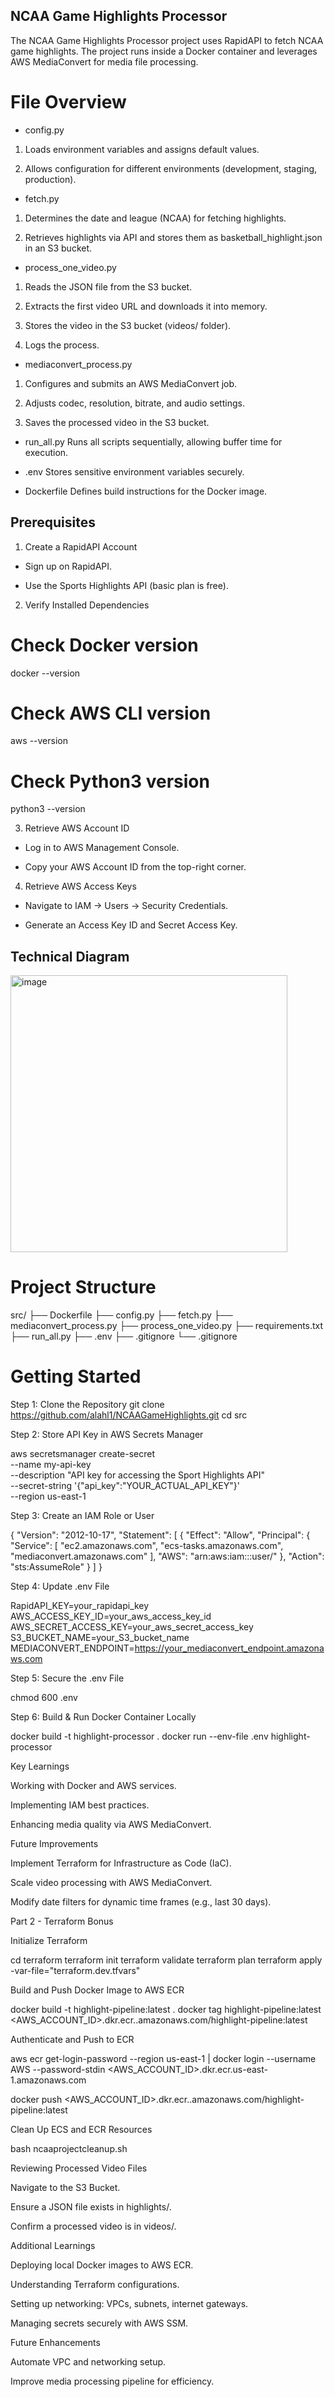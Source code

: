 ## NCAA Game Highlights Processor
The NCAA Game Highlights Processor project uses RapidAPI to fetch NCAA game highlights. The project runs inside a Docker container and leverages AWS MediaConvert for media file processing.

# File Overview

- config.py

1. Loads environment variables and assigns default values.

2. Allows configuration for different environments (development, staging, production).

- fetch.py

1. Determines the date and league (NCAA) for fetching highlights.

2. Retrieves highlights via API and stores them as basketball_highlight.json in an S3 bucket.

- process_one_video.py

1. Reads the JSON file from the S3 bucket.

2. Extracts the first video URL and downloads it into memory.

3. Stores the video in the S3 bucket (videos/ folder).

4. Logs the process.

- mediaconvert_process.py

1. Configures and submits an AWS MediaConvert job.

2. Adjusts codec, resolution, bitrate, and audio settings.

3. Saves the processed video in the S3 bucket.

- run_all.py
Runs all scripts sequentially, allowing buffer time for execution.

- .env
Stores sensitive environment variables securely.

- Dockerfile
Defines build instructions for the Docker image.


## Prerequisites

1. Create a RapidAPI Account

- Sign up on RapidAPI.

- Use the Sports Highlights API (basic plan is free).

2. Verify Installed Dependencies

# Check Docker version
docker --version

# Check AWS CLI version
aws --version

# Check Python3 version
python3 --version

3. Retrieve AWS Account ID

- Log in to AWS Management Console.

- Copy your AWS Account ID from the top-right corner.

4. Retrieve AWS Access Keys

- Navigate to IAM → Users → Security Credentials.

- Generate an Access Key ID and Secret Access Key.


## Technical Diagram
<img width="443" alt="image" src="https://github.com/user-attachments/assets/603ee1c5-f4c8-455b-a264-dae919e331ab" />

# Project Structure
src/
├── Dockerfile
├── config.py
├── fetch.py
├── mediaconvert_process.py
├── process_one_video.py
├── requirements.txt
├── run_all.py
├── .env
├── .gitignore
└── .gitignore

# Getting Started
Step 1: Clone the Repository
git clone https://github.com/alahl1/NCAAGameHighlights.git
cd src

Step 2: Store API Key in AWS Secrets Manager

aws secretsmanager create-secret \
    --name my-api-key \
    --description "API key for accessing the Sport Highlights API" \
    --secret-string '{"api_key":"YOUR_ACTUAL_API_KEY"}' \
    --region us-east-1

Step 3: Create an IAM Role or User

{
  "Version": "2012-10-17",
  "Statement": [
    {
      "Effect": "Allow",
      "Principal": {
        "Service": [
          "ec2.amazonaws.com",
          "ecs-tasks.amazonaws.com",
          "mediaconvert.amazonaws.com"
        ],
        "AWS": "arn:aws:iam::<your-account-id>:user/<your-iam-user>"
      },
      "Action": "sts:AssumeRole"
    }
  ]
}

Step 4: Update .env File

RapidAPI_KEY=your_rapidapi_key
AWS_ACCESS_KEY_ID=your_aws_access_key_id
AWS_SECRET_ACCESS_KEY=your_aws_secret_access_key
S3_BUCKET_NAME=your_S3_bucket_name
MEDIACONVERT_ENDPOINT=https://your_mediaconvert_endpoint.amazonaws.com

Step 5: Secure the .env File

chmod 600 .env

Step 6: Build & Run Docker Container Locally

docker build -t highlight-processor .
docker run --env-file .env highlight-processor

Key Learnings

Working with Docker and AWS services.

Implementing IAM best practices.

Enhancing media quality via AWS MediaConvert.

Future Improvements

Implement Terraform for Infrastructure as Code (IaC).

Scale video processing with AWS MediaConvert.

Modify date filters for dynamic time frames (e.g., last 30 days).

Part 2 - Terraform Bonus

Initialize Terraform

cd terraform
terraform init
terraform validate
terraform plan
terraform apply -var-file="terraform.dev.tfvars"

Build and Push Docker Image to AWS ECR

docker build -t highlight-pipeline:latest .
docker tag highlight-pipeline:latest <AWS_ACCOUNT_ID>.dkr.ecr.<REGION>.amazonaws.com/highlight-pipeline:latest

Authenticate and Push to ECR

aws ecr get-login-password --region us-east-1 | docker login --username AWS --password-stdin <AWS_ACCOUNT_ID>.dkr.ecr.us-east-1.amazonaws.com

docker push <AWS_ACCOUNT_ID>.dkr.ecr.<REGION>.amazonaws.com/highlight-pipeline:latest

Clean Up ECS and ECR Resources

bash ncaaprojectcleanup.sh

Reviewing Processed Video Files

Navigate to the S3 Bucket.

Ensure a JSON file exists in highlights/.

Confirm a processed video is in videos/.

Additional Learnings

Deploying local Docker images to AWS ECR.

Understanding Terraform configurations.

Setting up networking: VPCs, subnets, internet gateways.

Managing secrets securely with AWS SSM.

Future Enhancements

Automate VPC and networking setup.

Improve media processing pipeline for efficiency.


